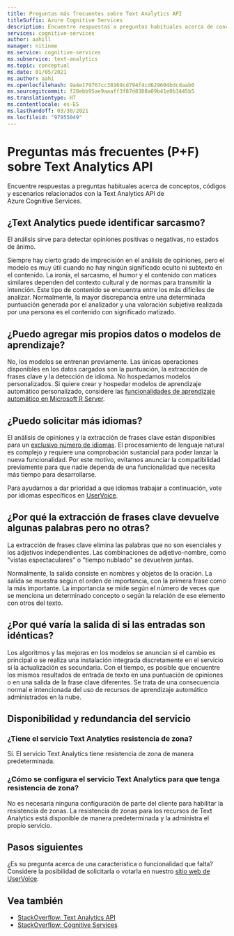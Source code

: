 ```yaml
---
title: Preguntas más frecuentes sobre Text Analytics API
titleSuffix: Azure Cognitive Services
description: Encuentre respuestas a preguntas habituales acerca de conceptos, códigos y escenarios relacionados con la Text Analytics API de Azure Cognitive Services.
services: cognitive-services
author: aahill
manager: nitinme
ms.service: cognitive-services
ms.subservice: text-analytics
ms.topic: conceptual
ms.date: 01/05/2021
ms.author: aahi
ms.openlocfilehash: 9a4e179767cc38169cd794f4cd629604bdcdaab0
ms.sourcegitcommit: f28ebb95ae9aaaff3f87d8388a09b41e0b3445b5
ms.translationtype: HT
ms.contentlocale: es-ES
ms.lasthandoff: 03/30/2021
ms.locfileid: "97955049"
---
```

# <a name="frequently-asked-questions-faq-about-the-text-analytics-api"></a>Preguntas más frecuentes (P+F) sobre Text Analytics API

 Encuentre respuestas a preguntas habituales acerca de conceptos, códigos y escenarios relacionados con la Text Analytics API de Azure Cognitive Services.

## <a name="can-text-analytics-identify-sarcasm"></a>¿Text Analytics puede identificar sarcasmo?

El análisis sirve para detectar opiniones positivas o negativas, no estados de ánimo.

Siempre hay cierto grado de imprecisión en el análisis de opiniones, pero el modelo es muy útil cuando no hay ningún significado oculto ni subtexto en el contenido. La ironía, el sarcasmo, el humor y el contenido con matices similares dependen del contexto cultural y de normas para transmitir la intención. Este tipo de contenido se encuentra entre los más difíciles de analizar. Normalmente, la mayor discrepancia entre una determinada puntuación generada por el analizador y una valoración subjetiva realizada por una persona es el contenido con significado matizado.

## <a name="can-i-add-my-own-training-data-or-models"></a>¿Puedo agregar mis propios datos o modelos de aprendizaje?

No, los modelos se entrenan previamente. Las únicas operaciones disponibles en los datos cargados son la puntuación, la extracción de frases clave y la detección de idioma. No hospedamos modelos personalizados. Si quiere crear y hospedar modelos de aprendizaje automático personalizado, considere las [funcionalidades de aprendizaje automático en Microsoft R Server](/r-server/r/concept-what-is-the-microsoftml-package).

## <a name="can-i-request-additional-languages"></a>¿Puedo solicitar más idiomas?

El análisis de opiniones y la extracción de frases clave están disponibles para un [exclusivo número de idiomas](./language-support.md). El procesamiento de lenguaje natural es complejo y requiere una comprobación sustancial para poder lanzar la nueva funcionalidad. Por este motivo, evitamos anunciar la compatibilidad previamente para que nadie dependa de una funcionalidad que necesita más tiempo para desarrollarse. 

Para ayudarnos a dar prioridad a que idiomas trabajar a continuación, vote por idiomas específicos en [UserVoice](https://cognitive.uservoice.com/forums/555922-text-analytics). 

## <a name="why-does-key-phrase-extraction-return-some-words-but-not-others"></a>¿Por qué la extracción de frases clave devuelve algunas palabras pero no otras?

La extracción de frases clave elimina las palabras que no son esenciales y los adjetivos independientes. Las combinaciones de adjetivo-nombre, como "vistas espectaculares" o "tiempo nublado" se devuelven juntas.

Normalmente, la salida consiste en nombres y objetos de la oración. La salida se muestra según el orden de importancia, con la primera frase como la más importante. La importancia se mide según el número de veces que se menciona un determinado concepto o según la relación de ese elemento con otros del texto.

## <a name="why-does-output-vary-given-identical-inputs"></a>¿Por qué varía la salida di si las entradas son idénticas?

Los algoritmos y las mejoras en los modelos se anuncian si el cambio es principal o se realiza una instalación integrada discretamente en el servicio si la actualización es secundaria. Con el tiempo, es posible que encuentre los mismos resultados de entrada de texto en una puntuación de opiniones o en una salida de la frase clave diferentes. Se trata de una consecuencia normal e intencionada del uso de recursos de aprendizaje automático administrados en la nube.

## <a name="service-availability-and-redundancy"></a>Disponibilidad y redundancia del servicio

### <a name="is-text-analytics-service-zone-resilient"></a>¿Tiene el servicio Text Analytics resistencia de zona?

Sí. El servicio Text Analytics tiene resistencia de zona de manera predeterminada.

### <a name="how-do-i-configure-the-text-analytics-service-to-be-zone-resilient"></a>¿Cómo se configura el servicio Text Analytics para que tenga resistencia de zona?

No es necesaria ninguna configuración de parte del cliente para habilitar la resistencia de zonas. La resistencia de zonas para los recursos de Text Analytics está disponible de manera predeterminada y la administra el propio servicio.

## <a name="next-steps"></a>Pasos siguientes

¿Es su pregunta acerca de una característica o funcionalidad que falta? Considere la posibilidad de solicitarla o votarla en nuestro [sitio web de UserVoice](https://cognitive.uservoice.com/forums/555922-text-analytics).

## <a name="see-also"></a>Vea también

 * [StackOverflow: Text Analytics API](https://stackoverflow.com/questions/tagged/text-analytics-api)   
 * [StackOverflow: Cognitive Services](https://stackoverflow.com/questions/tagged/microsoft-cognitive)
